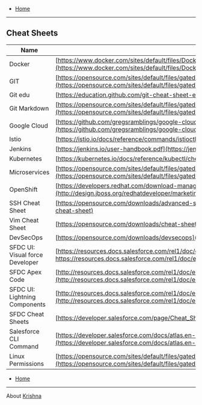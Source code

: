 
- [Home](README.md)
***

## Cheat Sheets

| Name | URL  |
| ------------- |-------------|
| Docker | [https://www.docker.com/sites/default/files/Docker_CheatSheet_08.09.2016_0.pdf](https://www.docker.com/sites/default/files/Docker_CheatSheet_08.09.2016_0.pdf) |
| GIT | [https://opensource.com/sites/default/files/gated-content/cheat_sheet_git_final.pdf](https://opensource.com/sites/default/files/gated-content/cheat_sheet_git_final.pdf) |
| Git edu | [https://education.github.com/git-cheat-sheet-education.pdf](https://education.github.com/git-cheat-sheet-education.pdf) |
| Git Markdown | [https://opensource.com/sites/default/files/gated-content/markdown_cheat_sheet_opensource.com_.pdf](https://opensource.com/sites/default/files/gated-content/markdown_cheat_sheet_opensource.com_.pdf)  |
| Google Cloud | [https://github.com/gregsramblings/google-cloud-4-words/raw/master/Brochure.pdf](https://github.com/gregsramblings/google-cloud-4-words/raw/master/Brochure.pdf)  |
| Istio | [https://istio.io/docs/reference/commands/istioctl/](https://istio.io/docs/reference/commands/istioctl/) |
| Jenkins | [https://jenkins.io/user-handbook.pdf](https://jenkins.io/user-handbook.pdf) |
| Kubernetes | [https://kubernetes.io/docs/reference/kubectl/cheatsheet/](https://kubernetes.io/docs/reference/kubectl/cheatsheet/) |
| Microservices | [https://opensource.com/sites/default/files/gated-content/cheat_sheet_microservices_final.pdf](https://opensource.com/sites/default/files/gated-content/cheat_sheet_microservices_final.pdf)  |
| OpenShift | [https://developers.redhat.com/download-manager/file/openshift_cheat_sheet_r5v1.pdf](http://design.jboss.org/redhatdeveloper/marketing/openshift_cheatsheet/cheatsheet/images/openshift_cheat_sheet_r3v1.pdf) | 
| SSH Cheat Sheet | [https://opensource.com/downloads/advanced-ssh-cheat-sheet](https://opensource.com/downloads/advanced-ssh-cheat-sheet)  |
| Vim Cheat Sheet | [https://opensource.com/downloads/cheat-sheet-vim](https://opensource.com/downloads/cheat-sheet-vim)  |
| DevSecOps | [https://opensource.com/downloads/devsecops](https://opensource.com/downloads/devsecops)  |
| SFDC UI: Visual force Developer | [https://resources.docs.salesforce.com/rel1/doc/en-us/static/pdf/SF_Visualforce_Developer_cheatsheet_web.pdf]( https://resources.docs.salesforce.com/rel1/doc/en-us/static/pdf/SF_Visualforce_Developer_cheatsheet_web.pdf)  |
| SFDC Apex Code | [http://resources.docs.salesforce.com/rel1/doc/en-us/static/pdf/SF_Apex_Code_cheatsheet_web.pdf](http://resources.docs.salesforce.com/rel1/doc/en-us/static/pdf/SF_Apex_Code_cheatsheet_web.pdf )  |
| SFDC UI: Lightning Components | [http://resources.docs.salesforce.com/rel1/doc/en-us/static/pdf/SF_LightningComponents_cheatsheet_web.pdf](http://resources.docs.salesforce.com/rel1/doc/en-us/static/pdf/SF_LightningComponents_cheatsheet_web.pdf)  |
| SFDC Cheat Sheets | [https://developer.salesforce.com/page/Cheat_Sheets](https://developer.salesforce.com/page/Cheat_Sheets)  |
| Salesforce CLI Command | [https://developer.salesforce.com/docs/atlas.en-us.sfdx_cli_reference.meta/sfdx_cli_reference/cli_reference_force.htm](https://developer.salesforce.com/docs/atlas.en-us.sfdx_cli_reference.meta/sfdx_cli_reference/cli_reference_force.htm)  |
| Linux Permissions | [https://opensource.com/sites/default/files/gated-content/cheat_sheet_linux_permissions.pdf](https://opensource.com/sites/default/files/gated-content/cheat_sheet_linux_permissions.pdf)  |




- [Home](README.md)
***

<!--

|  | [ ]( )  |
|  | [ ]( )  |
-->


About [Krishna](https://www.linkedin.com/in/krishnamanchikalapudi/)
